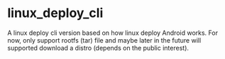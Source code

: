 # linux_deploy_cli
A linux deploy cli version based on how linux deploy Android works. For now, only support rootfs (tar) file and maybe later in the future will supported download a distro (depends on the public interest). 
